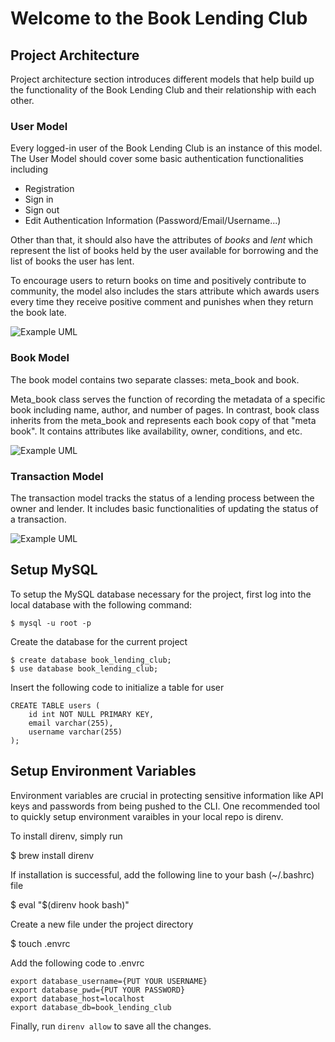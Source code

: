 # Welcome to the Book Lending Club

## Project Architecture

Project architecture section introduces different models that help build up the functionality of the Book Lending Club and their relationship with each other.

### User Model

Every logged-in user of the Book Lending Club is an instance of this model. The User Model should cover some basic authentication functionalities including
- Registration
- Sign in
- Sign out
- Edit Authentication Information (Password/Email/Username...)

Other than that, it should also have the attributes of *books* and *lent* which represent the list of books held by the user available for borrowing and the list of books the user has lent.

To encourage users to return books on time and positively contribute to community, the model also includes the stars attribute which awards users every time they receive positive comment and punishes when they return the book late.

![Example UML](https://yuml.me/diagram/scruffy/class/[User|+books;+lent;+stars;+username;-password|+Login();+Logout();])

### Book Model

The book model contains two separate classes: meta_book and book.

Meta_book class serves the function of recording the metadata of a specific book including name, author, and number of pages. In contrast, book class inherits from the meta_book and represents each book copy of that "meta book". It contains attributes like availability, owner, conditions, and etc.

![Example UML](https://yuml.me/diagram/scruffy/class/[Meta_book|+name;+author;+numpages;+username;]^-[Book|+availability;+owner_id;+condition])

### Transaction Model

The transaction model tracks the status of a lending process between the owner and lender. It includes basic functionalities of updating the status of a transaction.

![Example UML](https://yuml.me/diagram/scruffy/class/[Transaction|+book_id;+lender_id;+borrower_id;+status;|+update_status();])

## Setup MySQL

To setup the MySQL database necessary for the project, first log into the local database with the following command:

    $ mysql -u root -p

Create the database for the current project
    
    $ create database book_lending_club;
    $ use database book_lending_club;

Insert the following code to initialize a table for user

```
CREATE TABLE users (
    id int NOT NULL PRIMARY KEY,
    email varchar(255),
    username varchar(255)
);
```

## Setup Environment Variables

Environment variables are crucial in protecting sensitive information like API keys and passwords from being pushed to the CLI. One recommended tool to quickly setup environment varaibles in your local repo is direnv.

To install direnv, simply run

$ brew install direnv

If installation is successful, add the following line to your bash (~/.bashrc) file

$ eval "$(direnv hook bash)"

Create a new file under the project directory

$ touch .envrc

Add the following code to .envrc

```
export database_username={PUT YOUR USERNAME}
export database_pwd={PUT YOUR PASSWORD}
export database_host=localhost
export database_db=book_lending_club
```

Finally, run `direnv allow` to save all the changes.